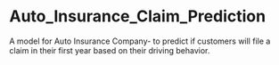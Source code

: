# Auto_Insurance_Claim_Prediction
A model for Auto Insurance Company- to predict if customers will file a claim in their first year based on their driving behavior.
